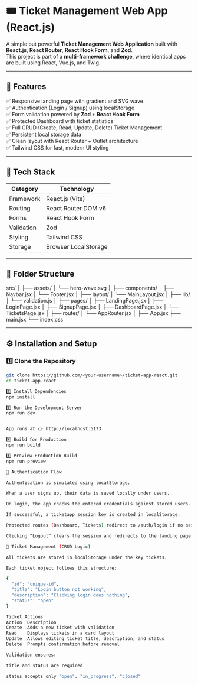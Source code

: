 # 🎟️ Ticket Management Web App (React.js)

A simple but powerful **Ticket Management Web Application** built with **React.js**, **React Router**, **React Hook Form**, and **Zod**.  
This project is part of a **multi-framework challenge**, where identical apps are built using React, Vue.js, and Twig.

---

## 🚀 Features

✅ Responsive landing page with gradient and SVG wave  
✅ Authentication (Login / Signup) using localStorage  
✅ Form validation powered by **Zod + React Hook Form**  
✅ Protected Dashboard with ticket statistics  
✅ Full CRUD (Create, Read, Update, Delete) Ticket Management  
✅ Persistent local storage data  
✅ Clean layout with React Router + Outlet architecture  
✅ Tailwind CSS for fast, modern UI styling

---

## 🧩 Tech Stack

| Category   | Technology           |
| ---------- | -------------------- |
| Framework  | React.js (Vite)      |
| Routing    | React Router DOM v6  |
| Forms      | React Hook Form      |
| Validation | Zod                  |
| Styling    | Tailwind CSS         |
| Storage    | Browser LocalStorage |

---

## 📁 Folder Structure

src/
│
├── assets/
│ └── hero-wave.svg
│
├── components/
│ ├── Navbar.jsx
│ └── Footer.jsx
│
├── layout/
│ └── MainLayout.jsx
│
├── lib/
│ └── validation.js
│
├── pages/
│ ├── LandingPage.jsx
│ ├── LoginPage.jsx
│ ├── SignupPage.jsx
│ ├── DashboardPage.jsx
│ └── TicketsPage.jsx
│
├── router/
│ └── AppRouter.jsx
│
├── App.jsx
├── main.jsx
└── index.css

---

## ⚙️ Installation and Setup

### 1️⃣ Clone the Repository

```bash
git clone https://github.com/<your-username>/ticket-app-react.git
cd ticket-app-react

2️⃣ Install Dependencies
npm install

3️⃣ Run the Development Server
npm run dev


App runs at 👉 http://localhost:5173

4️⃣ Build for Production
npm run build

5️⃣ Preview Production Build
npm run preview

🔐 Authentication Flow

Authentication is simulated using localStorage.

When a user signs up, their data is saved locally under users.

On login, the app checks the entered credentials against stored users.

If successful, a ticketapp_session key is created in localStorage.

Protected routes (Dashboard, Tickets) redirect to /auth/login if no session is found.

Clicking “Logout” clears the session and redirects to the landing page.

🎫 Ticket Management (CRUD Logic)

All tickets are stored in localStorage under the key tickets.

Each ticket object follows this structure:

{
  "id": "unique-id",
  "title": "Login button not working",
  "description": "Clicking login does nothing",
  "status": "open"
}

Ticket Actions
Action	Description
Create	Adds a new ticket with validation
Read	Displays tickets in a card layout
Update	Allows editing ticket title, description, and status
Delete	Prompts confirmation before removal

Validation ensures:

title and status are required

status accepts only "open", "in_progress", "closed"
```
